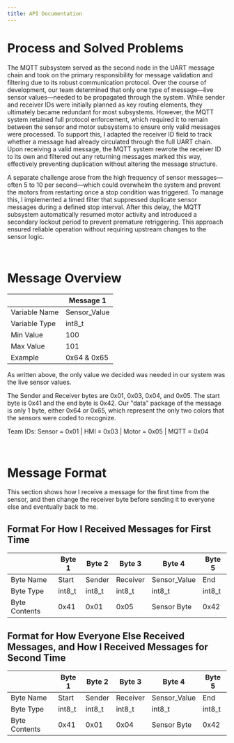 ```yaml
---
title: API Documentation
---
```


# Process and Solved Problems
The MQTT subsystem served as the second node in the UART message chain and took on the primary responsibility for message validation and filtering due to its robust communication protocol. Over the course of development, our team determined that only one type of message—live sensor values—needed to be propagated through the system. While sender and receiver IDs were initially planned as key routing elements, they ultimately became redundant for most subsystems. However, the MQTT system retained full protocol enforcement, which required it to remain between the sensor and motor subsystems to ensure only valid messages were processed. To support this, I adapted the receiver ID field to track whether a message had already circulated through the full UART chain. Upon receiving a valid message, the MQTT system rewrote the receiver ID to its own and filtered out any returning messages marked this way, effectively preventing duplication without altering the message structure.

A separate challenge arose from the high frequency of sensor messages—often 5 to 10 per second—which could overwhelm the system and prevent the motors from restarting once a stop condition was triggered. To manage this, I implemented a timed filter that suppressed duplicate sensor messages during a defined stop interval. After this delay, the MQTT subsystem automatically resumed motor activity and introduced a secondary lockout period to prevent premature retriggering. This approach ensured reliable operation without requiring upstream changes to the sensor logic.

<p>&nbsp;</p>

# Message Overview

|               |   Message 1  |
| ------------- | ------------ |
| Variable Name | Sensor_Value |
| Variable Type |    int8_t    |
|   Min Value   |      100     |
|   Max Value   |      101     |
|    Example    |  0x64 & 0x65 |

As written above, the only value we decided was needed in our system was the live sensor values.

The Sender and Receiver bytes are 0x01, 0x03, 0x04, and 0x05. The start byte is 0x41 and the end byte is 0x42. Our "data" package of the message is only 1 byte, either 0x64 or 0x65, which represent the only two colors that the sensors were coded to recognize.

Team IDs: Sensor = 0x01 | HMI = 0x03 | Motor = 0x05 | MQTT = 0x04

<p>&nbsp;</p>

# Message Format

This section shows how I receive a message for the first time from the sensor, and then change the receiver byte before sending it to everyone else and eventually back to me.

## Format For How I Received Messages for First Time

|               |  Byte 1 |  Byte 2 |  Byte 3  |    Byte 4    |  Byte 5 |
| ------------- | ------- | ------- | -------- | ------------ | ------- |
|   Byte Name   |   Start |  Sender | Receiver | Sensor_Value |   End   |
|   Byte Type   |  int8_t |  int8_t |   int8_t |     int8_t   |  int8_t |
| Byte Contents |   0x41  |   0x01  |   0x05   |  Sensor Byte |   0x42  |

## Format for How Everyone Else Received Messages, and How I Received Messages for Second Time

|               |  Byte 1 |  Byte 2 |  Byte 3  |    Byte 4    |  Byte 5 |
| ------------- | ------- | ------- | -------- | ------------ | ------- |
|   Byte Name   |   Start |  Sender | Receiver | Sensor_Value |   End   |
|   Byte Type   |  int8_t |  int8_t |   int8_t |     int8_t   |  int8_t |
| Byte Contents |   0x41  |   0x01  |   0x04   |  Sensor Byte |   0x42  |
